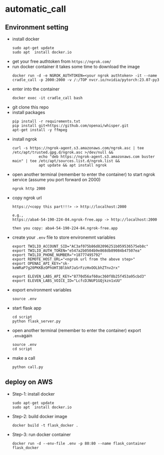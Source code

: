 # automatic_call

## Environment setting
- install docker
  ```
  sudo apt-get update
  sudo apt  install docker.io
  ```
- get your free authtoken from `https://ngrok.com/`
- run docker container
  it takes some time to download the image   
  ```
  docker run -d -e NGROK_AUTHTOKEN=<your ngrok authtoken> -it --name cradle_call -p 2000:2000 -v /:/TOP nvcr.io/nvidia/pytorch:23.07-py3
  ```
- enter into the container
  ```
  docker exec -it cradle_call bash
  ```
- git clone this repo
- install packages
  ```
  pip install -r requirements.txt
  pip install git+https://github.com/openai/whisper.git
  apt-get install -y ffmpeg
  ```
- install ngrok
  ```
  curl -s https://ngrok-agent.s3.amazonaws.com/ngrok.asc | tee /etc/apt/trusted.gpg.d/ngrok.asc >/dev/null &&
              echo "deb https://ngrok-agent.s3.amazonaws.com buster main" | tee /etc/apt/sources.list.d/ngrok.list &&
              apt update && apt install ngrok   
  ```
- open another terminal (remember to enter the container) to start ngrok service (assume you port forward on 2000)
  ```
  ngrok http 2000
  ```
- copy ngrok url
  ```
  https://<copy this part!!!> -> http://localhost:2000

  e.g., 
  https://aba4-54-190-224-84.ngrok-free.app -> http://localhost:2000

  then you copy: aba4-54-190-224-84.ngrok-free.app
  ```
- create your `.env` file to store environemnt variables
  ```
  export TWILIO_ACCOUNT_SID="AC3af075b86d82096251b059536575eb8c"
  export TWILIO_AUTH_TOKEN="e547a2b0504b9e868db89084b47507ea"
  export TWILIO_PHONE_NUMBER="+18777495792"
  export REMOTE_HOST_URL="<ngrok url from the above step>"
  export OPENAI_API_KEY="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"
  
  export ELEVEN_LABS_API_KEY="8770d56af60ac360f8b25f453a95cbd3"
  export ELEVEN_LABS_VOICE_ID="LcfcDJNUP1GQjkzn1xUU"
  ```
- export environment variables
  ```
  source .env
  ```
- start flask app
  ```
  cd script
  python flask_server.py
  ```
- open another terminal (remember to enter the container) export `.env`again
  ```
  source .env
  cd script
  ```
- make a call
  ```
  python call.py
  ```

## deploy on AWS
- Step-1: install docker
  ```
  sudo apt-get update
  sudo apt  install docker.io
  ```
- Step-2: build docker image
  ```
  docker build -t flask_docker .
  ```

- Step-3: run docker container
  ```
  docker run -d --env-file .env -p 80:80 --name flask_container flask_docker
  ```
